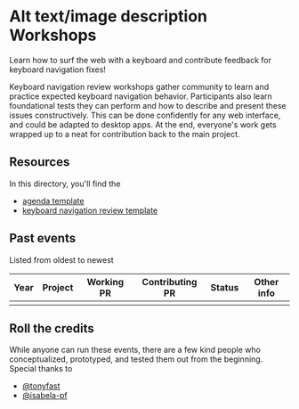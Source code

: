 # Alt text/image description Workshops

Learn how to surf the web with a keyboard and contribute feedback for keyboard navigation fixes! 

Keyboard navigation review workshops gather community to learn and practice expected keyboard navigation behavior. Participants also learn foundational tests they can perform and how to describe and present these issues constructively. This can be done confidently for any web interface, and could be adapted to desktop apps. At the end, everyone's work gets wrapped up to a neat for contribution back to the main project.

## Resources

In this directory, you'll find the
- [agenda template](agenda-template.md)
- [keyboard navigation review template](review-template.md)

## Past events

Listed from oldest to newest

| Year | Project | Working PR | Contributing PR | Status | Other info | 
|------|---------|------------|-----------------|--------|------------|
|  |  |  |  |  |  |

## Roll the credits

While anyone can run these events, there are a few kind people who conceptualized, prototyped, and tested them out from the beginning. Special thanks to
- [@tonyfast](https://github.com/tonyfast/)
- [@isabela-pf](https://github.com/isabela-pf/)
